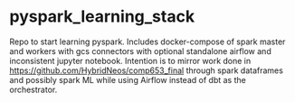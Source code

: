 # pyspark_learning_stack
Repo to start learning pyspark. Includes docker-compose of spark master and workers with gcs connectors with optional standalone airflow and inconsistent jupyter notebook. Intention is to mirror work done in https://github.com/HybridNeos/comp653_final through spark dataframes and possibly spark ML while using Airflow instead of dbt as the orchestrator.

